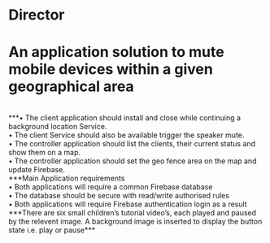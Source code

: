 # Director<br>
# An application solution to mute mobile devices within a given geographical area<br>
<br>
***•	The client application should install and close while continuing a background location Service.<br> 
•	The client Service should also be available trigger the speaker mute.<br> 
•	The controller application should list the clients, their current status and show them on a map.<br> 
•	The controller application should set the geo fence area on the map and update Firebase.<br> 
***Main Application requirements<br> 
•	Both applications will require a common Firebase database<br> 
•	The database should be secure with read/write authorised rules<br> 
•	Both applications will require Firebase authentication login as a result<br> 
***There are six small children’s tutorial video’s, each played and paused by the relevent image. A background image is inserted to display the button state i.e. play or pause***
